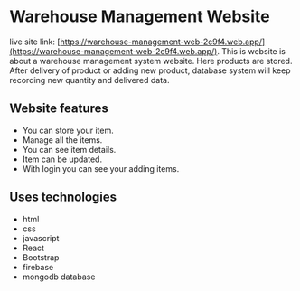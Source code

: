 # Warehouse Management Website

live site link: [https://warehouse-management-web-2c9f4.web.app/](https://warehouse-management-web-2c9f4.web.app/).
This is website is about a warehouse management system website. Here products are stored. After delivery of product or adding new product, database system will keep recording new quantity and delivered data. 
## Website features
* You can store your item.
* Manage all the items.
* You can see item details.
* Item can be updated.
* With login you can see your adding items.
## Uses technologies
* html
* css
* javascript
* React 
* Bootstrap
* firebase
* mongodb database
